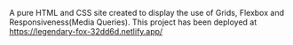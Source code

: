 A pure HTML and CSS site created to display the use of Grids, Flexbox and Responsiveness(Media Queries).
This project has been deployed at https://legendary-fox-32dd6d.netlify.app/